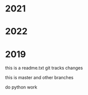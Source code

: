 # 2021
# 2022
# 2019
this is a readme.txt
git tracks changes


this is master and other branches


do python work

